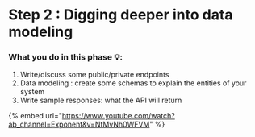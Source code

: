 # Step 2 : Digging deeper into data modeling

### What you do in this phase 💡:

1. Write/discuss some public/private endpoints
2. Data modeling : create some schemas to explain the entities of your system
3. Write sample responses: what the API will return

{% embed url="https://www.youtube.com/watch?ab_channel=Exponent&v=NtMvNh0WFVM" %}
